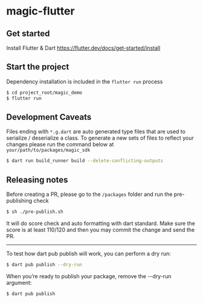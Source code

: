 # magic-flutter

## Get started

Install Flutter & Dart https://flutter.dev/docs/get-started/install

## Start the project
Dependency installation is included in the `flutter run` process

```bash
$ cd project_root/magic_demo
$ flutter run
```

## Development Caveats

Files ending with `*.g.dart` are auto generated type files that are used to serialize / deserialize a class.
To generate a new sets of files to reflect your changes please run the command below at `your/path/to/packages/magic_sdk`

```bash
$ dart run build_runner build --delete-conflicting-outputs
```

## Releasing notes

Before creating a PR, please go to the `/packages` folder and run the pre-publishing check 

```bash
$ sh ./pre-publish.sh
```

It will do score check and auto formatting with dart standard. Make sure the score is at least 110/120 and then you may commit the change and send the PR.

---
To test how dart pub publish will work, you can perform a dry run:

```bash
$ dart pub publish --dry-run
```

When you’re ready to publish your package, remove the --dry-run argument:

```bash
$ dart pub publish
```
